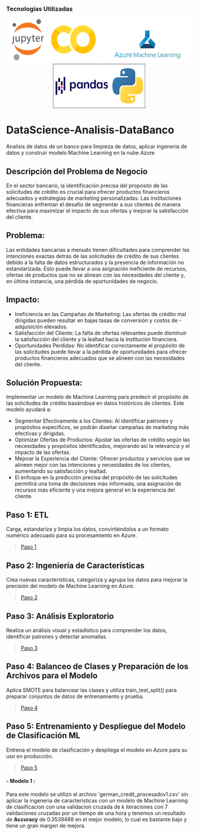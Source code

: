 ### Tecnologias Utilizadas

<p align="center">
    <img src="https://github.com/Slothomas/DataScience-Analisis-DataBanco/blob/main/1_H4jzZXwJEIAEkTMNrp8k_w.png" alt="Google Colab, Jupyter Notebook" width="250" height="120"/>
  <img src="https://github.com/Slothomas/DataScience-Analisis-DataBanco/blob/main/1_-ganvHfXEbn6oYk-krRpIg.jpg" alt="Azure Machine Learning" width="250" height="120"/>
  <img src="https://github.com/Slothomas/DataScience-Analisis-DataBanco/blob/main/1706704587188.png" alt="Pandas, Python" width="250" height="120"/>
</p>

# DataScience-Analisis-DataBanco
Analisis de datos de un banco para limpieza de datos, aplicar ingeneria de datos y construir modelo Machine Learning en la nube Azure

## Descripción del Problema de Negocio

En el sector bancario, la identificación precisa del propósito de las solicitudes de crédito es crucial para ofrecer productos financieros adecuados y estrategias de marketing personalizadas. Las instituciones financieras enfrentan el desafío de segmentar a sus clientes de manera efectiva para maximizar el impacto de sus ofertas y mejorar la satisfacción del cliente.

## Problema:

Las entidades bancarias a menudo tienen dificultades para comprender las intenciones exactas detrás de las solicitudes de crédito de sus clientes debido a la falta de datos estructurados y la presencia de información no estandarizada. Esto puede llevar a una asignación ineficiente de recursos, ofertas de productos que no se alinean con las necesidades del cliente y, en última instancia, una pérdida de oportunidades de negocio.

## Impacto:

- Ineficiencia en las Campañas de Marketing: Las ofertas de crédito mal dirigidas pueden resultar en bajas tasas de conversión y costos de - adquisición elevados.
- Satisfacción del Cliente: La falta de ofertas relevantes puede disminuir la satisfacción del cliente y la lealtad hacia la institución financiera.
- Oportunidades Perdidas: No identificar correctamente el propósito de las solicitudes puede llevar a la pérdida de oportunidades para ofrecer productos financieros adecuados que se alineen con las necesidades del cliente.

## Solución Propuesta:

Implementar un modelo de Machine Learning para predecir el propósito de las solicitudes de crédito basándose en datos históricos de clientes. Este modelo ayudará a:

- Segmentar Efectivamente a los Clientes: Al identificar patrones y propósitos específicos, se podrán diseñar campañas de marketing más efectivas y dirigidas.
- Optimizar Ofertas de Productos: Ajustar las ofertas de crédito según las necesidades y propósitos identificados, mejorando así la relevancia y el impacto de las ofertas.
- Mejorar la Experiencia del Cliente: Ofrecer productos y servicios que se alineen mejor con las intenciones y necesidades de los clientes, aumentando su satisfacción y lealtad.
- El enfoque en la predicción precisa del propósito de las solicitudes permitirá una toma de decisiones más informada, una asignación de recursos más eficiente y una mejora general en la experiencia del cliente.






## Paso 1: ETL
Carga, estandariza y limpia los datos, convirtiéndolos a un formato numérico adecuado para su procesamiento en Azure.

> <a href="https://colab.research.google.com/drive/1BIE0tmq9tkw9slaO_eUOE0fP_0CObn0T#scrollTo=_PVF66liu2Ur&uniqifier=1" target="_blank">Paso 1</a>

## Paso 2: Ingeniería de Características
Crea nuevas características, categoriza y agrupa los datos para mejorar la precisión del modelo de Machine Learning en Azure.

> <a href="https://colab.research.google.com/drive/1BIE0tmq9tkw9slaO_eUOE0fP_0CObn0T#scrollTo=e620Nyvyv0Lu&uniqifier=1" target="_blank">Paso 2</a>

## Paso 3: Análisis Exploratorio
Realiza un análisis visual y estadístico para comprender los datos, identificar patrones y detectar anomalías.

> <a href="https://colab.research.google.com/drive/1BIE0tmq9tkw9slaO_eUOE0fP_0CObn0T#scrollTo=yg2VujLiwNw6&uniqifier=1" target="_blank">Paso 3</a>

## Paso 4: Balanceo de Clases y Preparación de los Archivos para el Modelo
Aplica SMOTE para balancear las clases y utiliza train_test_split() para preparar conjuntos de datos de entrenamiento y prueba.

> <a href="https://colab.research.google.com/drive/1BIE0tmq9tkw9slaO_eUOE0fP_0CObn0T#scrollTo=skSGVsw0wRqf&uniqifier=1" target="_blank">Paso 4</a>

## Paso 5: Entrenamiento y Despliegue del Modelo de Clasificación ML
Entrena el modelo de clasificación y despliega el modelo en Azure para su uso en producción.

> <a href="https://colab.research.google.com/drive/1BIE0tmq9tkw9slaO_eUOE0fP_0CObn0T#scrollTo=uX_xdGTAwZxC&uniqifier=1" target="_blank">Paso 5</a>

#### - Modelo 1 :
Para este modelo se utilizo el archivo 'german_credit_procesadov1.csv' sin aplicar la ingeneria de caracteristicas con un modelo de Machine Learning de clasificacion con una validacion cruzada de k iteraciones con 7 validaciones cruzadas por un tiempo de una hora y tenemos un resultado de **Accuracy** de 0.3539489 en el mejor modelo, lo cual es bastante bajo y tiene un gran margen de mejora. 
